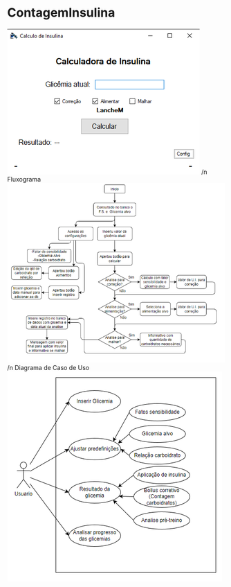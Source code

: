 # ContagemInsulina

![V1](assets/Tela1.png)
/n
Fluxograma
![V1](assets/Fluxograma.png)
/n
Diagrama de Caso de Uso
![V1](assets/DiagramaCasoDeUso.png)
